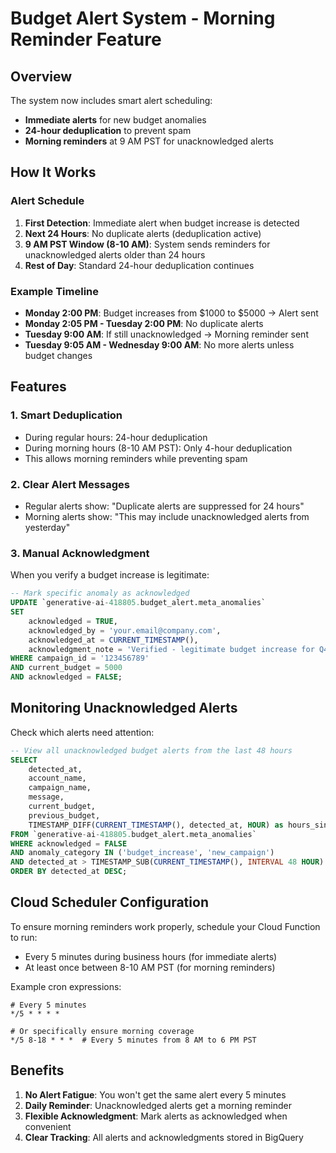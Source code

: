 # Budget Alert System - Morning Reminder Feature

## Overview

The system now includes smart alert scheduling:
- **Immediate alerts** for new budget anomalies
- **24-hour deduplication** to prevent spam
- **Morning reminders** at 9 AM PST for unacknowledged alerts

## How It Works

### Alert Schedule

1. **First Detection**: Immediate alert when budget increase is detected
2. **Next 24 Hours**: No duplicate alerts (deduplication active)
3. **9 AM PST Window (8-10 AM)**: System sends reminders for unacknowledged alerts older than 24 hours
4. **Rest of Day**: Standard 24-hour deduplication continues

### Example Timeline

- **Monday 2:00 PM**: Budget increases from $1000 to $5000 → Alert sent
- **Monday 2:05 PM - Tuesday 2:00 PM**: No duplicate alerts
- **Tuesday 9:00 AM**: If still unacknowledged → Morning reminder sent
- **Tuesday 9:05 AM - Wednesday 9:00 AM**: No more alerts unless budget changes

## Features

### 1. Smart Deduplication
- During regular hours: 24-hour deduplication
- During morning hours (8-10 AM PST): Only 4-hour deduplication
- This allows morning reminders while preventing spam

### 2. Clear Alert Messages
- Regular alerts show: "Duplicate alerts are suppressed for 24 hours"
- Morning alerts show: "This may include unacknowledged alerts from yesterday"

### 3. Manual Acknowledgment
When you verify a budget increase is legitimate:

```sql
-- Mark specific anomaly as acknowledged
UPDATE `generative-ai-418805.budget_alert.meta_anomalies`
SET 
    acknowledged = TRUE,
    acknowledged_by = 'your.email@company.com',
    acknowledged_at = CURRENT_TIMESTAMP(),
    acknowledgment_note = 'Verified - legitimate budget increase for Q4 campaign'
WHERE campaign_id = '123456789'
AND current_budget = 5000
AND acknowledged = FALSE;
```

## Monitoring Unacknowledged Alerts

Check which alerts need attention:

```sql
-- View all unacknowledged budget alerts from the last 48 hours
SELECT 
    detected_at,
    account_name,
    campaign_name,
    message,
    current_budget,
    previous_budget,
    TIMESTAMP_DIFF(CURRENT_TIMESTAMP(), detected_at, HOUR) as hours_since_detection
FROM `generative-ai-418805.budget_alert.meta_anomalies`
WHERE acknowledged = FALSE
AND anomaly_category IN ('budget_increase', 'new_campaign')
AND detected_at > TIMESTAMP_SUB(CURRENT_TIMESTAMP(), INTERVAL 48 HOUR)
ORDER BY detected_at DESC;
```

## Cloud Scheduler Configuration

To ensure morning reminders work properly, schedule your Cloud Function to run:
- Every 5 minutes during business hours (for immediate alerts)
- At least once between 8-10 AM PST (for morning reminders)

Example cron expressions:
```
# Every 5 minutes
*/5 * * * *

# Or specifically ensure morning coverage
*/5 8-18 * * *  # Every 5 minutes from 8 AM to 6 PM PST
```

## Benefits

1. **No Alert Fatigue**: You won't get the same alert every 5 minutes
2. **Daily Reminder**: Unacknowledged alerts get a morning reminder
3. **Flexible Acknowledgment**: Mark alerts as acknowledged when convenient
4. **Clear Tracking**: All alerts and acknowledgments stored in BigQuery
